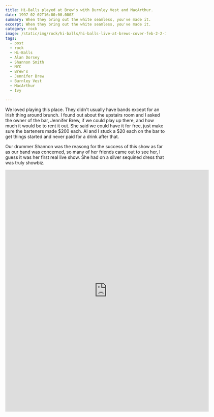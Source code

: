 ```yaml
---
title: Hi-Balls played at Brew's with Burnley Vest and MacArthur.
date: 1997-02-02T16:00:00.000Z
summary: When they bring out the white seamless, you've made it.
excerpt: When they bring out the white seamless, you've made it.
category: rock
image: /static/img/rock/hi-balls/hi-balls-live-at-brews-cover-feb-2-2-1997.jpg
tags:
  - post 
  - rock
  - Hi-Balls
  - Alan Dorsey
  - Shannon Smith
  - NYC
  - Brew's
  - Jennifer Brew
  - Burnley Vest
  - MacArthur
  - Ivy

---
```


We loved playing this place. They didn't usually have bands except for an Irish thing around brunch. I found out about the upstairs room and I asked the owner of the bar, Jennifer Brew, if we could play up there, and how much it would be to rent it out. She said we could have it for free, just make sure the barteners made $200 each. Al and I stuck a $20 each on the bar to get things started and never paid for a drink after that.

Our drummer Shannon was the reasong for the success of this show as far as our band was concerned, so many of her friends came out to see her, I guess it was her first real live show. She had on a silver sequined dress that was truly showbiz.

<iframe style="border: 0; width: 640px; height: 760px;" src="https://bandcamp.com/EmbeddedPlayer/album=1946672044/size=large/bgcol=ffffff/linkcol=0687f5/tracklist=false/transparent=true/" seamless><a href="https://hiballs.bandcamp.com/album/live-at-brews-nyc-february-2-1997">Live at Brew&#39;s, NYC, February 2, 1997 by The Hi-Balls</a></iframe>